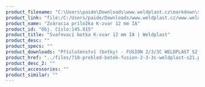 ```yaml
---
product_filename: "C:\Users\paide\Downloads\www.weldplast.cz\markdown\svarovaci-botka-k-svar-12-mm-ia.md"
product_link: "file:/C:/Users/paide/Downloads/www.weldplast.cz/www.weldplast.cz/sk/svarovaci-botka-k-svar-12-mm-ia"
product_name: "Zváracia príložka K-zvar 12 mm IA"
product_id: "Obj. číslo:145.815"
product_title: "Svařovací botka K-svar 12 mm IA | Weldplast"
product_desc: ""
product_specs: ""
product_downloads: "Příslušenství (botky) - FUSION 2/3/3C WELDPLAST S2 stiahnuť"
product_href: "../files/718-prehled-botek-fusion-2-3-3c-weldplast-s21.pdf ../files/718-prehled-botek-fusion-2-3-3c-weldplast-s21.pdf"
product_desc_2: ""
product_accessories: ""
product_similar: ""
---
```

